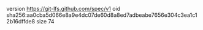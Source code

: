 version https://git-lfs.github.com/spec/v1
oid sha256:aa0cba5d066e8a9e4dc07de60d8a8ed7adbeabe7656e304c3ea1c12b16dffde8
size 74
